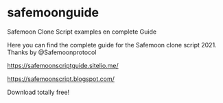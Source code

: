 # safemoonguide
Safemoon Clone Script examples en complete Guide


Here you can find the complete guide for the Safemoon clone script 2021. Thanks by @Safemoonprotocol

https://safemoonscriptguide.sitelio.me/

https://safemoonscript.blogspot.com/

Download totally free!
